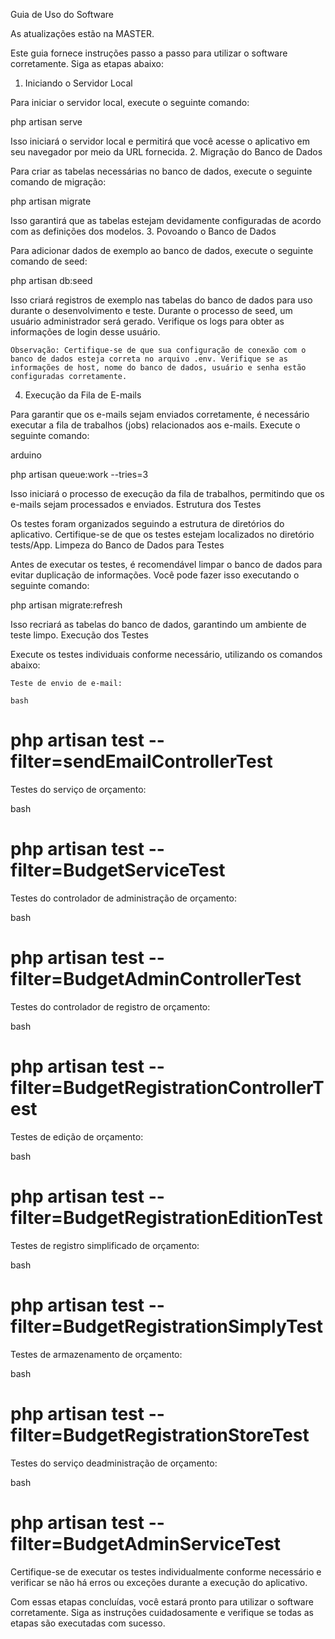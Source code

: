 Guia de Uso do Software


As atualizações estão na MASTER.


Este guia fornece instruções passo a passo para utilizar o software corretamente. Siga as etapas abaixo:
1. Iniciando o Servidor Local

Para iniciar o servidor local, execute o seguinte comando:

php artisan serve

Isso iniciará o servidor local e permitirá que você acesse o aplicativo em seu navegador por meio da URL fornecida.
2. Migração do Banco de Dados

Para criar as tabelas necessárias no banco de dados, execute o seguinte comando de migração:

php artisan migrate

Isso garantirá que as tabelas estejam devidamente configuradas de acordo com as definições dos modelos.
3. Povoando o Banco de Dados

Para adicionar dados de exemplo ao banco de dados, execute o seguinte comando de seed:

php artisan db:seed

Isso criará registros de exemplo nas tabelas do banco de dados para uso durante o desenvolvimento e teste. Durante o processo de seed, um usuário administrador será gerado. Verifique os logs para obter as informações de login desse usuário.

    Observação: Certifique-se de que sua configuração de conexão com o banco de dados esteja correta no arquivo .env. Verifique se as informações de host, nome do banco de dados, usuário e senha estão configuradas corretamente.

4. Execução da Fila de E-mails

Para garantir que os e-mails sejam enviados corretamente, é necessário executar a fila de trabalhos (jobs) relacionados aos e-mails. Execute o seguinte comando:

arduino

php artisan queue:work --tries=3

Isso iniciará o processo de execução da fila de trabalhos, permitindo que os e-mails sejam processados e enviados.
Estrutura dos Testes

Os testes foram organizados seguindo a estrutura de diretórios do aplicativo. Certifique-se de que os testes estejam localizados no diretório tests/App.
Limpeza do Banco de Dados para Testes

Antes de executar os testes, é recomendável limpar o banco de dados para evitar duplicação de informações. Você pode fazer isso executando o seguinte comando:

php artisan migrate:refresh

Isso recriará as tabelas do banco de dados, garantindo um ambiente de teste limpo.
Execução dos Testes

Execute os testes individuais conforme necessário, utilizando os comandos abaixo:

    Teste de envio de e-mail:

    bash

# php artisan test --filter=sendEmailControllerTest

Testes do serviço de orçamento:

bash

# php artisan test --filter=BudgetServiceTest

Testes do controlador de administração de orçamento:

bash

# php artisan test --filter=BudgetAdminControllerTest

Testes do controlador de registro de orçamento:

bash

# php artisan test --filter=BudgetRegistrationControllerTest

Testes de edição de orçamento:

bash

# php artisan test --filter=BudgetRegistrationEditionTest

Testes de registro simplificado de orçamento:

bash

# php artisan test --filter=BudgetRegistrationSimplyTest

Testes de armazenamento de orçamento:

bash

# php artisan test --filter=BudgetRegistrationStoreTest

Testes do serviço deadministração de orçamento:

bash

 #   php artisan test --filter=BudgetAdminServiceTest

Certifique-se de executar os testes individualmente conforme necessário e verificar se não há erros ou exceções durante a execução do aplicativo.

Com essas etapas concluídas, você estará pronto para utilizar o software corretamente. Siga as instruções cuidadosamente e verifique se todas as etapas são executadas com sucesso.